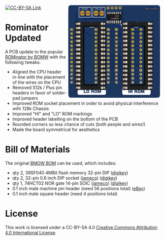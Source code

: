 [![CC-BY-SA Link](https://img.shields.io/badge/License-CC%20BY--SA%204.0-lightgrey.svg)](http://creativecommons.org/licenses/by-sa/4.0)
<img align="right" width="300" height="302" src="https://github.com/Stephen-Arsenault/Rominator-Updated/blob/main/images/rominator-banner.png?raw=true">
# Rominator Updated
A PCB update to the popular [ROMinator by BOMW](https://www.bigmessowires.com/mac-rom-inator/) with the following tweaks:
 - Aligned the CPU header in-line with the placement of the wires on the CPU
 - Removed 512k / Plus pin headers in favor of solder-pad jumpers
 - Improved ROM socket placement in order to avoid physical interference with 128k Chassis
 - Improved "HI" and "LO" ROM markings
 - Improved header labelling on the bottom of the PCB
 - Rounded corners so less chance of cuts (both people and wires!)
 - Made the board symmetrical for aesthetics

 # Bill of Materials
 The original [BMOW BOM](https://www.bigmessowires.com/rom-adapter/make-your-own-kit.txt) can be used, which includes:
 - qty 2, 39SF040 4MBit flash memory 32-pin DIP ([digikey](http://www.digikey.com/product-detail/en/SST39SF040-70-4C-PHE/SST39SF040-70-4C-PHE-ND/2297835))
 - qty 2, 32-pin 0.6 inch DIP socket ([jameco](https://www.jameco.com/z/6000-32DW-Socket-IC-32-Pin-600-Inch-Tin-Dual-Solder-Low-Profile_112301.html)) ([digikey](http://www.digikey.com/product-detail/en/ED32DT/ED3053-5-ND/4147603))
 - qty 1, 74HCT02 NOR gate 14-pin SOIC ([jameco](http://www.jameco.com/webapp/wcs/stores/servlet/Product_10001_10001_268373_-1)) ([digikey](http://www.digikey.com/product-detail/en/74HCT02D,653/568-1500-1-ND/763398))
 - 0.1 inch male machine pin header (need 56 positions total) ([eBay](https://www.ebay.com/itm/10-PCS-40-Pin-2-54mm-Gold-machine-Single-Row-Straight-Male-Pin-Header/281699010399))
 - 0.1 inch male square header (need 4 positions total)

# License
This work is licensed under a CC-BY-SA 4.0
[Creative Commons Attribution 4.0 International License](http://creativecommons.org/licenses/by-sa/4.0).
